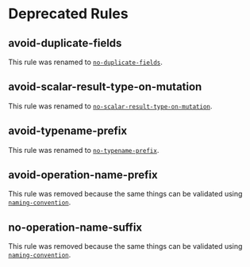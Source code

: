 # Deprecated Rules

## avoid-duplicate-fields

This rule was renamed to [`no-duplicate-fields`](rules/no-duplicate-fields.md).

## avoid-scalar-result-type-on-mutation

This rule was renamed to [`no-scalar-result-type-on-mutation`](rules/no-scalar-result-type-on-mutation.md).

## avoid-typename-prefix

This rule was renamed to [`no-typename-prefix`](rules/no-typename-prefix.md).

## avoid-operation-name-prefix

This rule was removed because the same things can be validated using [`naming-convention`](rules/naming-convention.md).

## no-operation-name-suffix

This rule was removed because the same things can be validated using [`naming-convention`](rules/naming-convention.md).
